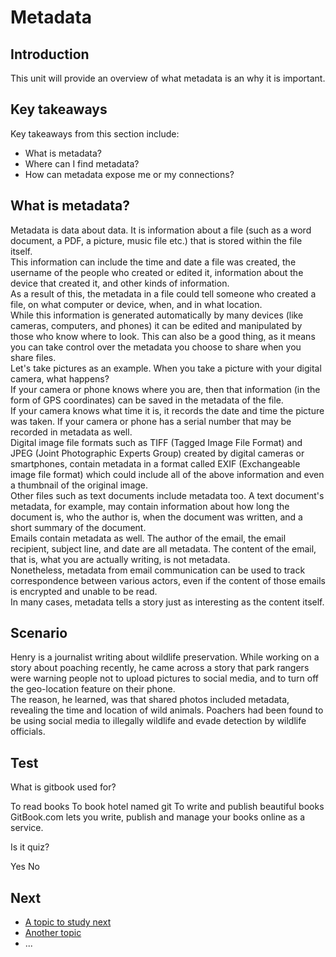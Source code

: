 # Metadata
## Introduction
This unit will provide an overview of what metadata is an why it is important.

## Key takeaways
Key takeaways from this section include:
- What is metadata?
- Where can I find metadata?
- How can metadata expose me or my connections?

## What is metadata?
Metadata is data about data. It is information about a file (such as a word document, a PDF, a picture, music file etc.) that is stored within the file itself.
<br>
This information can include the time and date a file was created, the username of the people who created or edited it, information about the device that created it, and other kinds of information.
<br>
As a result of this, the metadata in a file could tell someone who created a file, on what computer or device, when, and in what location.
<br>
While this information is generated automatically by many devices (like cameras, computers, and phones) it can be edited and manipulated by those who know where to look. This can also be a good thing, as it means you can take control over the metadata you choose to share when you share files.
<br>
Let's take pictures as an example. When you take a picture with your digital camera, what happens?
<br>
If your camera or phone knows where you are, then that information (in the form of GPS coordinates) can be saved in the metadata of the file.
<br>
If your camera knows what time it is, it records the date and time the picture was taken. If your camera or phone has a serial number that may be recorded in metadata as well.
<br>
Digital image file formats such as TIFF (Tagged Image File Format) and JPEG (Joint Photographic Experts Group) created by digital cameras or smartphones, contain metadata in a format called EXIF (Exchangeable image file format) which could include all of the above information and even a thumbnail of the original image.
<br>
Other files such as text documents include metadata too. A text document's metadata, for example, may contain information about how long the document is, who the author is, when the document was written, and a short summary of the document.
<br>
Emails contain metadata as well. The author of the email, the email recipient, subject line, and date are all metadata. The content of the email, that is, what you are actually writing, is not metadata.
<br>
Nonetheless, metadata from email communication can be used to track correspondence between various actors, even if the content of those emails is encrypted and unable to be read.
<br>
In many cases, metadata tells a story just as interesting as the content itself.


## Scenario
Henry is a journalist writing about wildlife preservation. While working on a story about poaching recently, he came across a story that park rangers were warning people not to upload pictures to social media, and to turn off the geo-location feature on their phone.
<br>
The reason, he learned, was that shared photos included metadata, revealing the time and location of wild animals. Poachers had been found to be using social media to illegally wildlife and evade detection by wildlife officials.

## Test
<quiz name="Gitbook Quiz">
    <question multiple>
        <p>What is gitbook used for?</p>
        <answer correct>To read books</answer>
        <answer>To book hotel named git</answer>
        <answer correct>To write and publish beautiful books</answer>
        <explanation>GitBook.com lets you write, publish and manage your books online as a service.</explanation>
    </question>
    <question>
        <p>Is it quiz?</p>
        <answer correct>Yes</answer>
        <answer>No</answer>
    </question>
</quiz>

## Next
 * [A topic to study next](en/topics/_topic/_unit/index.md)
 * [Another topic](en/topics/_topic/_unit/index.md)
 * ...

